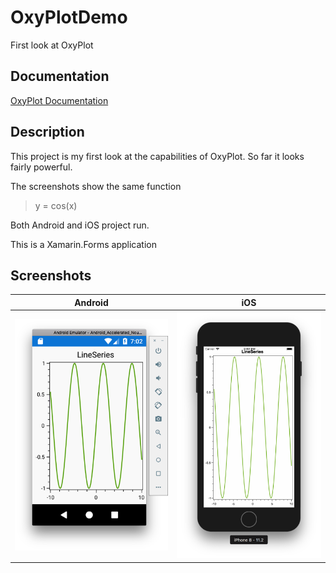 # OxyPlotDemo
First look at OxyPlot

## Documentation
[OxyPlot Documentation](http://docs.oxyplot.org/en/latest/index.html)

## Description
This project is my first look at the capabilities of OxyPlot. So far it looks fairly powerful.

The screenshots show the same function 

> y = cos(x)

Both Android and iOS project run.

This is a Xamarin.Forms application

## Screenshots
Android | iOS
--------|--------
![Android](./images/android.plot.png) | ![iOS](./images/ios.plot.png)

